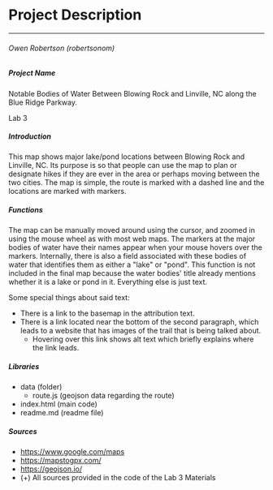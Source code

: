 # Project Description

-----

###### Owen Robertson (*robertsonom*)

##### Project Name

Notable Bodies of Water Between Blowing Rock and Linville, NC along the Blue Ridge Parkway.

Lab 3

##### Introduction

This map shows major lake/pond locations between Blowing Rock and Linville, NC. Its purpose is so that people can use the map to plan or designate hikes if they are ever in the area or perhaps moving between the two cities. The map is simple, the route is marked with a dashed line and the locations are marked with markers. 

##### Functions

The map can be manually moved around using the cursor, and zoomed in using the mouse wheel as with most web maps. The markers at the major bodies of water have their names appear when your mouse hovers over the markers. Internally, there is also a field associated with these bodies of water that identifies them as either a "lake" or "pond". This function is not included in the final map because the water bodies' title already mentions whether it is a lake or pond in it. Everything else is just text. 

Some special things about said text: 

* There is a link to the basemap in the attribution text. 
* There is a link located near the bottom of the second paragraph, which leads to a website that has images of the trail that is being talked about. 
    * Hovering over this link shows alt text which briefly explains where the link leads.

##### Libraries

* data (folder)
    * route.js (geojson data regarding the route)
* index.html (main code)
* readme.<nolink>md (readme file)

##### Sources

* https://www.google.com/maps
* https://mapstogpx.com/
* https://geojson.io/
* (+) All sources provided in the code of the Lab 3 Materials